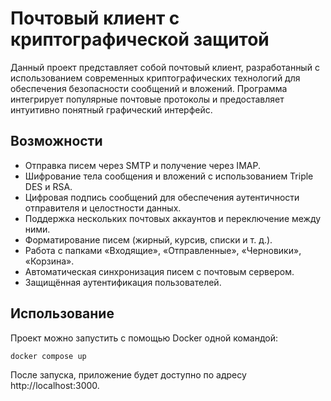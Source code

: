 # Почтовый клиент с криптографической защитой

Данный проект представляет собой почтовый клиент, разработанный с использованием современных криптографических технологий для обеспечения безопасности сообщений и вложений. Программа интегрирует популярные почтовые протоколы и предоставляет интуитивно понятный графический интерфейс.

## Возможности

-   Отправка писем через SMTP и получение через IMAP.
-   Шифрование тела сообщения и вложений с использованием Triple DES и RSA.
-   Цифровая подпись сообщений для обеспечения аутентичности отправителя и целостности данных.
-   Поддержка нескольких почтовых аккаунтов и переключение между ними.
-   Форматирование писем (жирный, курсив, списки и т. д.).
-   Работа с папками «Входящие», «Отправленные», «Черновики», «Корзина».
-   Автоматическая синхронизация писем с почтовым сервером.
-   Защищённая аутентификация пользователей.

## Использование

Проект можно запустить с помощью Docker одной командой:

```bash
docker compose up
```

После запуска, приложение будет доступно по адресу http://localhost:3000.